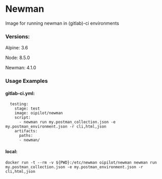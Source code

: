 # Newman

Image for running newman in (gitlab)-ci environments


### Versions:

  Alpine: 3.6

  Node: 8.5.0

  Newman: 4.1.0


### Usage Examples


#### gitlab-ci.yml:

```
  testing:
    stage: test
    image: oipilot/newman
    script:
      - newman run my.postman_collection.json -e my.postman_environment.json -r cli,html,json
    artifacts:
      paths:
      - newman/

```


#### local:

```terminal
docker run -t --rm -v ${PWD}:/etc/newman oipilot/newman newman run my.postman_collection.json -e my.postman_environment.json -r cli,html,json
```
